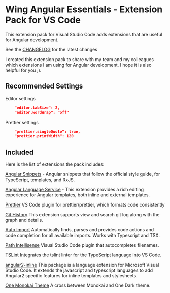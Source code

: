 # Wing Angular Essentials - Extension Pack for VS Code
This extension pack for Visual Studio Code adds extensions that are useful for Angular development.

See the [CHANGELOG](CHANGELOG.md) for the latest changes

I created this extension pack to share with my team and my colleagues which extensions I am using for Angular development. I hope it is also helpful for you ;).

## Recommended Settings

Editor settings

```json
    "editor.tabSize": 2,
    "editor.wordWrap": "off"
```

Prettier settings

```json
    "prettier.singleQuote": true,
    "prettier.printWidth": 120
```

## Included

Here is the list of extensions the pack includes:

[Angular Snippets](https://marketplace.visualstudio.com/items?itemName=johnpapa.Angular2) - Angular snippets that follow the official style guide, for TypeScript, templates, and RxJS.

[Angular Language Service](https://marketplace.visualstudio.com/items?itemName=Angular.ng-template) - This extension provides a rich editing experience for Angular templates, both inline and external templates.

[Prettier](https://marketplace.visualstudio.com/items?itemName=esbenp.prettier-vscode) VS Code plugin for prettier/prettier, which formats code consistently

[Git History](https://marketplace.visualstudio.com/items?itemName=donjayamanne.githistory) This extension supports view and search git log along with the graph and details.

[Auto Import](https://marketplace.visualstudio.com/items?itemName=steoates.autoimport) Automatically finds, parses and provides code actions and code completion for all available imports. Works with Typescript and TSX.

[Path Intellisense](https://marketplace.visualstudio.com/items?itemName=christian-kohler.path-intellisense) Visual Studio Code plugin that autocompletes filenames.

[TSLint](https://marketplace.visualstudio.com/items?itemName=eg2.tslint) Integrates the tslint linter for the TypeScript language into VS Code.

[angular2-inline](https://marketplace.visualstudio.com/items?itemName=natewallace.angular2-inline) This package is a language extension for Microsoft Visual Studio Code. It extends the javascript and typescript languages to add Angular2 specific features for inline templates and stylesheets.

[One Monokai Theme](https://marketplace.visualstudio.com/items?itemName=azemoh.one-monokai) A cross between Monokai and One Dark theme.